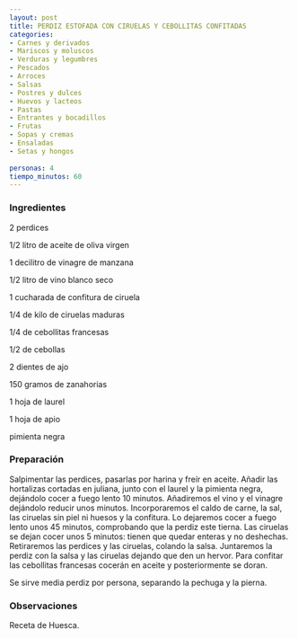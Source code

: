 ```yaml
---
layout: post
title: PERDIZ ESTOFADA CON CIRUELAS Y CEBOLLITAS CONFITADAS
categories:
- Carnes y derivados
- Mariscos y moluscos
- Verduras y legumbres
- Pescados
- Arroces
- Salsas
- Postres y dulces
- Huevos y lacteos
- Pastas
- Entrantes y bocadillos
- Frutas
- Sopas y cremas
- Ensaladas
- Setas y hongos
 
personas: 4 
tiempo_minutos: 60 
---
```

<h3>Ingredientes</h3>
2 perdices

1/2 litro de aceite de oliva virgen

1 decilitro de vinagre de manzana

1/2 litro de vino blanco seco

1 cucharada de confitura de ciruela

1/4 de kilo de ciruelas maduras

1/4 de cebollitas francesas

1/2 de cebollas

2 dientes de ajo

150 gramos de zanahorias

1 hoja de laurel

1 hoja de apio

pimienta negra

<h3>Preparación</h3>
Salpimentar las perdices, pasarlas por harina y freír en aceite. Añadir las hortalizas cortadas en juliana, junto con el laurel y la pimienta negra, dejándolo cocer a fuego lento 10 minutos. Añadiremos el vino y el vinagre dejándolo reducir unos minutos. Incorporaremos el caldo de carne, la sal, las ciruelas sin piel ni huesos y la confitura. Lo dejaremos cocer a fuego lento unos 45 minutos, comprobando que la perdiz este tierna. Las ciruelas se dejan cocer unos 5 minutos: tienen que quedar enteras y no deshechas. Retiraremos las perdices y las ciruelas, colando la salsa. Juntaremos la perdiz con la salsa y las ciruelas dejando que den un hervor. Para confitar las cebollitas francesas cocerán en aceite y posteriormente se doran.

Se sirve media perdiz por persona, separando la pechuga y la pierna.

<h3>Observaciones</h3>
Receta de Huesca.

